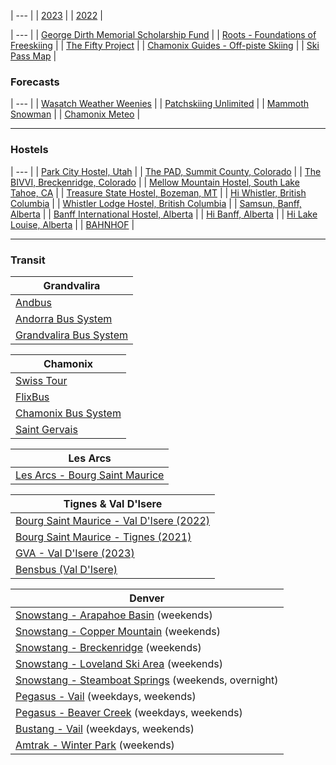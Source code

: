| --- |
| [2023](./2023) |
| [2022](./2022) |

| --- |
| [George Dirth Memorial Scholarship Fund](https://wwgd.systrap.net/George-Dirth-Memorial-Scholarship-Fund/) |
| [Roots - Foundations of Freeskiing](https://www.youtube.com/watch?v=dfg\_cLwwiZc) |
| [The Fifty Project](https://www.youtube.com/watch?v=lvZk\_B6FwXc\&list=PLSj-6RsDycxnKiIFFm0BFYoLLV5Np3K49) |
| [Chamonix Guides - Off-piste Skiing](https://www.chamonix-guides.com/en/activities/details/piste-skiing-full-day) |
| [Ski Pass Map](https://www.google.com/maps/d/u/0/viewer?mid=1hs1R4ik-rEIl4ClU2GCHznGAJN4nc3Mh&ll=41.48631472755944%2C-102.18505327499997&z=2) |


### Forecasts

| --- |
| [Wasatch Weather Weenies](https://wasatchweatherweenies.blogspot.com/) |
| [Patchskiing Unlimited](https://patchskiing.net/) |
| [Mammoth Snowman](https://www.mammothsnowman.com/) |
| [Chamonix Meteo](https://chamonix-meteo.com/) |

---

### Hostels

| --- |
| [Park City Hostel, Utah](https://parkcityhostel.com/) |
| [The PAD, Summit County, Colorado](https://thepadlife.com/silverthorne/) |
| [The BIVVI, Breckenridge, Colorado](https://www.thebivvi.com/home) |
| [Mellow Mountain Hostel, South Lake Tahoe, CA](https://mellowmountainhostel.com/) |
| [Treasure State Hostel, Bozeman, MT](https://www.treasurestatehostel.com/) |
| [Hi Whistler, British Columbia](https://hihostels.ca/en/destinations/british-columbia/hi-whistler) |
| [Whistler Lodge Hostel, British Columbia](https://whistlerlodgehostel.com/) |
| [Samsun, Banff, Alberta](https://samesun.com/banff-book-now/) |
| [Banff International Hostel, Alberta](https://www.banffinternationalhostel.com/) |
| [Hi Banff, Alberta](https://hihostels.ca/en/destinations/alberta/hi-banff) |
| [Hi Lake Louise, Alberta](https://hihostels.ca/en/destinations/alberta/hi-lake-louise) |
| [BAHNHOF](https://hotelbahnhofzermatt.com/) |

---

### Transit


| Grandvalira |
| --- |
| [Andbus](https://www.andorrabybus.com/en) |
| [Andorra Bus System](https://visitandorra.com/en/visitor-information/before-you-arrive/public-transport-national-regular-lines/) |
| [Grandvalira Bus System](https://www.grandvalira.com/en/how-get-there) |

| Chamonix |
| --- |
| [Swiss Tour](https://www.swisstours-office.ch/EN/Uncategorized/Regular-Line/CT5301BT/easy-bus-transfers-regular-line-from-chamonix-to-geneva-from-7.-euro-544.html) |
| [FlixBus](https://global.flixbus.com/) |
| [Chamonix Bus System](https://www.chamonix.net/english/transport/bus) |
| [Saint Gervais](https://www.book.ski/megeve-stgervais-les-contamines-ski-bus/) |

| Les Arcs |
| --- |
| [Les Arcs - Bourg Saint Maurice](https://www.seelesarcs.com/files/187) |

| Tignes & Val D'Isere |
| --- |
| [Bourg Saint Maurice - Val D'Isere (2022)](https://api.snowcarbon.co.uk/storage/library/sc-media-29351ee322370f7f757359ff2ed9cebe-Bourg%20St%20Maurice%20to%20Val%20d'Isere%202022-23%20winter%20bus%20timetable%20-%20French.pdf) |
| [Bourg Saint Maurice - Tignes (2021)](https://www.tignes.net/uploads/media/default/0001/79/b35ef1e1c625fcad609a3a2f9e49bbda4cfb6e05.pdf) |
| [GVA - Val D'Isere (2023)](https://savoie.transdev.com/wp-content/uploads/2021/11/navettes-aeroport-geneve-stations-ski-tarentaise.pdf) |
| [Bensbus (Val D'Isere)](https://www.bensbus.co.uk/ski-transfer/val-disere-airport-transfers/) |

| Denver |
| --- |
| [Snowstang - Arapahoe Basin](https://ridebustang.com/snowstang-mountain-service/schedules/arapahoe-basin/) (weekends) |
| [Snowstang - Copper Mountain](https://ridebustang.com/snowstang-mountain-service/schedules/copper-mountain-ski-area/) (weekends) |
| [Snowstang - Breckenridge](https://ridebustang.com/snowstang-mountain-service/schedules/breckenridge-schedule/) (weekends) |
| [Snowstang - Loveland Ski Area](https://ridebustang.com/snowstang-mountain-service/schedules/loveland-ski-area/) (weekends) |
| [Snowstang - Steamboat Springs](https://ridebustang.com/snowstang-mountain-service/schedules/steamboat-springs/) (weekends, overnight) |
| [Pegasus - Vail](https://ridebustang.com/pegasus-shuttle-van/schedules/denver-avon/) (weekdays, weekends) |
| [Pegasus - Beaver Creek](https://ridebustang.com/pegasus-shuttle-van/schedules/denver-avon/) (weekdays, weekends) |
| [Bustang - Vail](https://ridebustang.com/bustang/schedules/west/) (weekdays, weekends) |
| [Amtrak - Winter Park](https://www.amtrak.com/winter-park-express) (weekends) |
